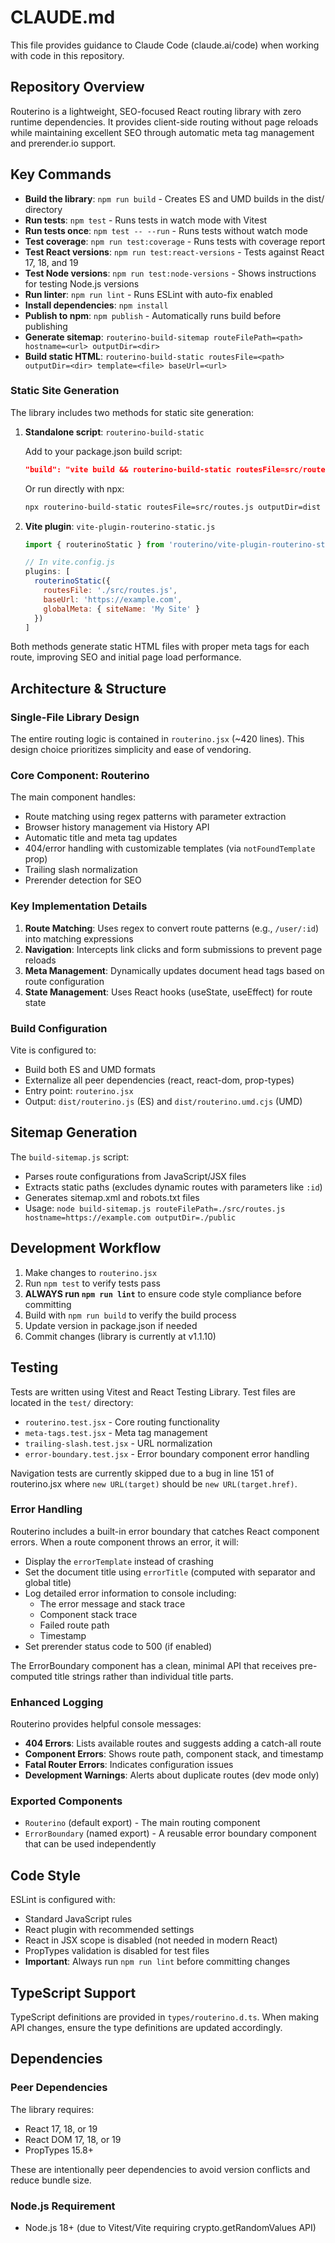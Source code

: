 # CLAUDE.md

This file provides guidance to Claude Code (claude.ai/code) when working with code in this repository.

## Repository Overview

Routerino is a lightweight, SEO-focused React routing library with zero runtime dependencies. It provides client-side routing without page reloads while maintaining excellent SEO through automatic meta tag management and prerender.io support.

## Key Commands

- **Build the library**: `npm run build` - Creates ES and UMD builds in the dist/ directory
- **Run tests**: `npm test` - Runs tests in watch mode with Vitest
- **Run tests once**: `npm test -- --run` - Runs tests without watch mode
- **Test coverage**: `npm run test:coverage` - Runs tests with coverage report
- **Test React versions**: `npm run test:react-versions` - Tests against React 17, 18, and 19
- **Test Node versions**: `npm run test:node-versions` - Shows instructions for testing Node.js versions
- **Run linter**: `npm run lint` - Runs ESLint with auto-fix enabled
- **Install dependencies**: `npm install`
- **Publish to npm**: `npm publish` - Automatically runs build before publishing
- **Generate sitemap**: `routerino-build-sitemap routeFilePath=<path> hostname=<url> outputDir=<dir>`
- **Build static HTML**: `routerino-build-static routesFile=<path> outputDir=<dir> template=<file> baseUrl=<url>`

### Static Site Generation

The library includes two methods for static site generation:

1. **Standalone script**: `routerino-build-static`
   
   Add to your package.json build script:
   ```json
   "build": "vite build && routerino-build-static routesFile=src/routes.js outputDir=dist template=index.html baseUrl=https://example.com"
   ```
   
   Or run directly with npx:
   ```bash
   npx routerino-build-static routesFile=src/routes.js outputDir=dist template=index.html baseUrl=https://example.com
   ```

2. **Vite plugin**: `vite-plugin-routerino-static.js`
   ```javascript
   import { routerinoStatic } from 'routerino/vite-plugin-routerino-static.js';
   
   // In vite.config.js
   plugins: [
     routerinoStatic({
       routesFile: './src/routes.js',
       baseUrl: 'https://example.com',
       globalMeta: { siteName: 'My Site' }
     })
   ]
   ```

Both methods generate static HTML files with proper meta tags for each route, improving SEO and initial page load performance.

## Architecture & Structure

### Single-File Library Design
The entire routing logic is contained in `routerino.jsx` (~420 lines). This design choice prioritizes simplicity and ease of vendoring.

### Core Component: Routerino
The main component handles:
- Route matching using regex patterns with parameter extraction
- Browser history management via History API
- Automatic title and meta tag updates
- 404/error handling with customizable templates (via `notFoundTemplate` prop)
- Trailing slash normalization
- Prerender detection for SEO

### Key Implementation Details

1. **Route Matching**: Uses regex to convert route patterns (e.g., `/user/:id`) into matching expressions
2. **Navigation**: Intercepts link clicks and form submissions to prevent page reloads
3. **Meta Management**: Dynamically updates document head tags based on route configuration
4. **State Management**: Uses React hooks (useState, useEffect) for route state

### Build Configuration

Vite is configured to:
- Build both ES and UMD formats
- Externalize all peer dependencies (react, react-dom, prop-types)
- Entry point: `routerino.jsx`
- Output: `dist/routerino.js` (ES) and `dist/routerino.umd.cjs` (UMD)

## Sitemap Generation

The `build-sitemap.js` script:
- Parses route configurations from JavaScript/JSX files
- Extracts static paths (excludes dynamic routes with parameters like `:id`)
- Generates sitemap.xml and robots.txt files
- Usage: `node build-sitemap.js routeFilePath=./src/routes.js hostname=https://example.com outputDir=./public`

## Development Workflow

1. Make changes to `routerino.jsx`
2. Run `npm test` to verify tests pass
3. **ALWAYS run `npm run lint`** to ensure code style compliance before committing
4. Build with `npm run build` to verify the build process
5. Update version in package.json if needed
6. Commit changes (library is currently at v1.1.10)

## Testing

Tests are written using Vitest and React Testing Library. Test files are located in the `test/` directory:
- `routerino.test.jsx` - Core routing functionality
- `meta-tags.test.jsx` - Meta tag management
- `trailing-slash.test.jsx` - URL normalization
- `error-boundary.test.jsx` - Error boundary component error handling

Navigation tests are currently skipped due to a bug in line 151 of routerino.jsx where `new URL(target)` should be `new URL(target.href)`.

### Error Handling
Routerino includes a built-in error boundary that catches React component errors. When a route component throws an error, it will:
- Display the `errorTemplate` instead of crashing
- Set the document title using `errorTitle` (computed with separator and global title)
- Log detailed error information to console including:
  - The error message and stack trace
  - Component stack trace
  - Failed route path
  - Timestamp
- Set prerender status code to 500 (if enabled)

The ErrorBoundary component has a clean, minimal API that receives pre-computed title strings rather than individual title parts.

### Enhanced Logging
Routerino provides helpful console messages:
- **404 Errors**: Lists available routes and suggests adding a catch-all route
- **Component Errors**: Shows route path, component stack, and timestamp
- **Fatal Router Errors**: Indicates configuration issues
- **Development Warnings**: Alerts about duplicate routes (dev mode only)

### Exported Components
- `Routerino` (default export) - The main routing component
- `ErrorBoundary` (named export) - A reusable error boundary component that can be used independently

## Code Style

ESLint is configured with:
- Standard JavaScript rules
- React plugin with recommended settings
- React in JSX scope is disabled (not needed in modern React)
- PropTypes validation is disabled for test files
- **Important**: Always run `npm run lint` before committing changes

## TypeScript Support

TypeScript definitions are provided in `types/routerino.d.ts`. When making API changes, ensure the type definitions are updated accordingly.

## Dependencies

### Peer Dependencies
The library requires:
- React 17, 18, or 19
- React DOM 17, 18, or 19
- PropTypes 15.8+

These are intentionally peer dependencies to avoid version conflicts and reduce bundle size.

### Node.js Requirement
- Node.js 18+ (due to Vitest/Vite requiring crypto.getRandomValues API)